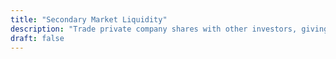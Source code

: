 ```yaml
---
title: "Secondary Market Liquidity"
description: "Trade private company shares with other investors, giving you more flexibility before IPOs."
draft: false
---
```

